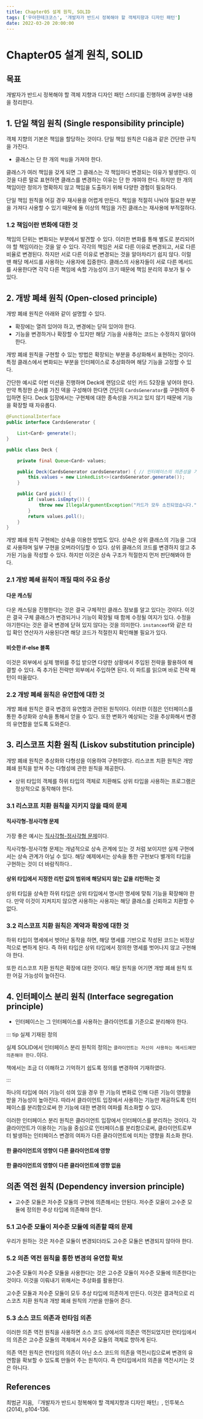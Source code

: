 ```yaml
---
title: Chapter05 설계 원칙, SOLID
tags: ['우아한테크코스', '개발자가 반드시 정복해야 할 객체지향과 디자인 패턴']
date: 2022-03-20 20:00:00
---
```


# Chapter05 설계 원칙, SOLID

<CenterImage image-src=https://user-images.githubusercontent.com/59357153/152970395-a31c8134-fc89-449f-b4dc-441e03df929c.png />

## 목표

개발자가 반드시 정복해야 할 객체 지향과 디자인 패턴 스터디를 진행하며 공부한 내용을 정리한다.

## 1. 단일 책임 원칙 (Single responsibility principle)

객체 지향의 기본은 책임을 할당하는 것이다. 단일 책임 원칙은 다음과 같은 간단한 규칙을 가진다.

* 클래스는 단 한 개의 `책임`을 가져야 한다.

클래스가 여러 책임을 갖게 되면 그 클래스는 각 책임마다 변경되는 이유가 발생한다. 이것을 다른 말로 표현하면 클래스를 변경하는 이유는 단 한 개여야 한다. 하지만 한 개의 책임이란 정의가 명확하지 않고 책임을 도출하기 위해 다양한 경험이 필요하다.

단일 책임 원칙을 어길 경우 재사용을 어렵게 만든다. 책임을 적절히 나눠야 필요한 부분을 가져다 사용할 수 있기 때문에 둘 이상의 책임을 가진 클래스는 재사용에 부적절하다.

### 1.2 책임이란 변화에 대한 것

책임의 단위는 변화되는 부분에서 발견할 수 있다. 이러한 변화를 통해 별도로 분리되어야 할 책임이라는 것을 알 수 있다. 각각의 책임은 서로 다른 이유로 변경되고, 서로 다른 비율로 변경된다. 하지만 서로 다른 이유로 변경되는 것을 알아차리기 쉽지 않다. 이럴 땐 해당 메서드를 사용하는 사용자에 집중한다. 클래스의 사용자들이 서로 다른 메서드를 사용한다면 각각 다른 책임에 속할 가능성이 크기 때문에 책임 분리의 후보가 될 수 있다.

## 2. 개방 폐쇄 원칙 (Open-closed principle)

개방 폐쇄 원칙은 아래와 같이 설명할 수 있다.

* 확장에는 열려 있어야 하고, 변경에는 닫혀 있어야 한다.
* 기능을 변경하거나 확장할 수 있지만 해당 기능을 사용하는 코드는 수정하지 말아야 한다.

개방 폐쇄 원칙을 구현할 수 있는 방법은 확장되는 부분을 추상화해서 표현하는 것이다. 특정 클래스에서 변화되는 부분을 인터페이스로 추상화하며 해당 기능을 고정할 수 있다.

간단한 예시로 이번 미션을 진행하며 Deck에 랜덤으로 섞인 카드 52장을 넣어야 한다. 만약 특정한 순서를 가진 덱을 구성해야 한다면 간단히 `CardsGenerator`를 구현하여 주입하면 된다. Deck 입장에서는 구현체에 대한 종속성을 가지고 있지 않기 때문에 기능을 확장할 때 자유롭다.

```java
@FunctionalInterface
public interface CardsGenerator {

    List<Card> generate();
}
```

```java
public class Deck {

    private final Queue<Card> values;

    public Deck(CardsGenerator cardsGenerator) { // 인터페이스의 의존성을 가짐
        this.values = new LinkedList<>(cardsGenerator.generate());
    }

    public Card pick() {
        if (values.isEmpty()) {
            throw new IllegalArgumentException("카드가 모두 소진되었습니다.");
        }
        return values.poll();
    }
}
```

개방 폐쇄 원칙 구현에는 상속을 이용한 방법도 있다. 상속은 상위 클래스의 기능을 그대로 사용하며 일부 구현을 오버라이딩할 수 있다. 상위 클래스의 코드를 변경하지 않고 추가된 기능을 작성할 수 있다. 하지만 이것은 상속 구조가 적절한지 먼저 판단해봐야 한다.

### 2.1 개방 폐쇄 원칙이 깨질 때의 주요 증상

#### 다운 캐스팅

다운 캐스팅을 진행한다는 것은 결국 구체적인 클래스 정보를 알고 있다는 것이다. 이것은 결국 구체 클래스가 변경되거나 기능이 확장될 때 함께 수정될 여지가 있다. 수정을 야기한다는 것은 결국 변경에 닫혀 있지 않다는 것을 의미한다. `instanceof`와 같은 타입 확인 연산자가 사용된다면 해당 코드가 적절한지 확인해볼 필요가 있다.

#### 비슷한 if-else 블록

이것은 외부에서 실제 행위를 주입 받으면 다양한 상황에서 주입된 전략을 활용하여 해결할 수 있다. 즉 추가된 전략만 외부에서 주입하면 된다. 이 파트를 읽으며 바로 전략 패턴이 떠올랐다.

### 2.2 개방 폐쇄 원칙은 유연함에 대한 것

개방 폐쇄 원칙은 결국 변경의 유연함과 관련된 원칙이다. 이러한 이점은 인터페이스를 통한 추상화와 상속을 통해서 얻을 수 있다. 또한 변화가 예상되는 것을 추상화해서 변경의 유연함을 얻도록 도와준다. 

## 3. 리스코프 치환 원칙 (Liskov substitution principle)

개방 폐쇄 원칙은 추상화와 다형성을 이용하여 구현하였다. 리스코프 치환 원칙은 개방 폐쇄 원칙을 받쳐 주는 다형성에 관한 원칙을 제공한다.

* 상위 타입의 객체를 하위 타입의 객체로 치환해도 상위 타입을 사용하는 프로그램은 정상적으로 동작해야 한다.

### 3.1 리스코프 치환 원칙을 지키지 않을 때의 문제

#### 직사각형-정사각형 문제

가장 좋은 예시는 [직사각형-정사각형 문제](https://en.wikipedia.org/wiki/Circle%E2%80%93ellipse_problem)이다.

직사각형-정사각형 문제는 개념적으로 상속 관계에 있는 것 처럼 보이지만 실제 구현에서는 상속 관계가 아닐 수 있다. 해당 예제에서는 상속을 통한 구현보다 별개의 타입을 구현하는 것이 더 바람직하다..

#### 상위 타입에서 지정한 리턴 값의 범위에 해당되지 않는 값을 리턴하는 것

상위 타입을 상속한 하위 타입은 상위 타입에서 명시한 명세에 맞춰 기능을 확장해야 한다. 만약 이것이 지켜지지 않으면 사용하는 사용자는 해당 클래스를 신뢰하고 치환할 수 없다.

### 3.2 리스코프 치환 원칙은 계약과 확장에 대한 것

하위 타입이 명세에서 벗어난 동작을 하면, 해당 명세를 기반으로 작성된 코드는 비정상적으로 변하게 된다. 즉 하위 타입은 상위 타입에서 정의한 명세를 벗어나지 않고 구현해야 한다.

또한 리스코프 치환 원칙은 확장에 대한 것이다. 해당 원칙을 어기면 개방 폐쇄 원칙 또한 어길 가능성이 높아진다. 

## 4. 인터페이스 분리 원칙 (Interface segregation principle)

* 인터페이스는 그 인터페이스를 사용하는 클라이언트를 기준으로 분리해야 한다.

::: tip 실제 기재된 정의

실제 SOLID에서 인터페이스 분리 원칙의 정의는 `클라이언트는 자신이 사용하는 메서드에만 의존해야 한다.`이다. 

책에서는 조금 더 이해하고 기억하기 쉽도록 정의를 변경하여 기재하였다.

:::

하나의 타입에 여러 기능이 섞여 있을 경우 한 기능의 변화로 인해 다른 기능이 영향을 받을 가능성이 높아진다. 따라서 클라이언트 입장에서 사용하는 기능만 제공하도록 인터페이스를 분리함으로써 한 기능에 대한 변경의 여파를 최소화할 수 있다.

이러한 인터페이스 분리 원칙은 클라이언트 입장에서 인터페이스를 분리하는 것이다. 각 클라이언트가 이용하는 기능을 중심으로 인터페이스를 분리함으로써, 클라이언트로부터 발생하는 인터페이스 변경의 여파가 다른 클라이언트에 미치는 영향을 최소화 한다.

#### 한 클라이언트의 영향이 다른 클라이언트에 영향
<CenterImage image-src=https://user-images.githubusercontent.com/59357153/159158208-e4403b07-6b3d-45e8-a6a2-39841365d8d8.png />

#### 한 클라이언트의 영향이 다른 클라이언트에 영향 없음
<CenterImage image-src=https://user-images.githubusercontent.com/59357153/159158228-4f723fac-34e3-4ccd-9265-3fc14ac73d08.png />

## 의존 역전 원칙 (Dependency inversion principle)

* 고수준 모듈은 저수준 모듈의 구현에 의존해서는 안된다. 저수준 모율이 고수준 모듈에 정의한 추상 타입에 의존해야 한다.

### 5.1 고수준 모듈이 저수준 모듈에 의존할 때의 문제

우리가 원하는 것은 저수준 모듈이 변경되더라도 고수준 모듈은 변경되지 않아야 한다.

### 5.2 의존 역전 원칙을 통한 변경의 유연함 확보

고수준 모듈이 저수준 모듈을 사용한다는 것은 고수준 모듈이 저수준 모듈에 의존한다는 것이다. 이것을 이뤄내기 위해서는 추상화를 활용한다.

고수준 모듈과 저수준 모듈이 모두 추상 타입에 의존하게 만든다. 이것은 결과적으로 리스코츠 치환 원칙과 개방 폐쇄 원칙의 기반을 만들어 준다.

### 5.3 소스 코드 의존과 런타임 의존

이러한 의존 역전 원칙을 사용하면 소스 코드 상에서의 의존은 역전되었지만 런타임에서의 의존은 고수준 모듈의 객체에서 저수준 모듈의 객체로 향하게 된다.

의존 역전 원칙은 런타임의 의존이 아닌 소스 코드의 의존을 역전시킴으로써 변경의 유연함을 확보할 수 있도록 만들어 주는 원칙이다. 즉 런타임에서의 의존을 역전시키는 것은 아니다.

## References

최범균 지음, 『개발자가 반드시 정복해야 할 객체지향과 디자인 패턴』, 인투북스(2014), p104-136.

<TagLinks />